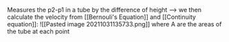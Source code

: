 Measures the p2-p1 in a tube by the difference of height --> we then calculate the velocity from [[Bernouli's Equation]] and [[Continuity equation]]:
![[Pasted image 20211031135733.png]]
where A are the areas of the tube at each point